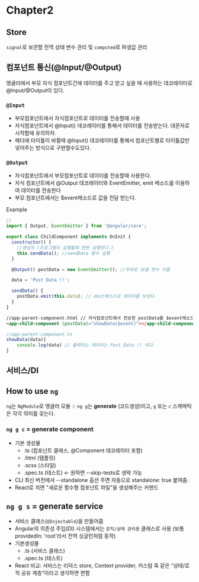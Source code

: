 # Chapter2

## Store

`signal`로 보관할 전역 상태 변수 관리 및 `computed`로 파생값 관리

## 컴포넌트 통신(@Input/@Output)

앵귤러에서 부모 자식 컴포넌트간에 데이터를 주고 받고 싶을 때 사용하는 데코레이터로 @Input/@Output이 있다.

### `@Input`

- 부모컴포넌트에서 자식컴포넌트로 데이터를 전송할때 사용
- 자식컴포넌트에서 @Input() 데코레이터를 통해서 데이터를 전송받는다. 대문자로 시작함에 유의하자.
- 헤더에 타이틀이 바뀔때 @Input() 데코레이터를 통해서 컴포넌트별로 타이틀값만 넣어주는 방식으로 구현할수도있다.

### `@Output`

- 자식컴포넌트에서 부모컴포넌트로 데이터를 전송할때 사용한다.
- 자식 컴포넌트에서 @Output 데코레이터와 EventEmitter, emit 메소드를 이용하여 데이터를 전송한다
- 부모 컴포넌트에서는 $event메소드로 값을 전달 받는다.

Example

```javascript
//
import { Output, EventEmitter } from '@angular/core';

export class ChildComponent implements OnInit {
  constructor() {
    //생성자 (프로그램이 실행될때 한번 실행된다.)
    this.sendData(); //sendData 함수 실행
  }

  @Output() postData = new EventEmitter(); //부모로 보낼 변수 이름

  data = 'Post Data !!';

  sendData() {
    postData.emit(this.data); // emit메소드로 데이터를 보낸다.
  }
}
```

```html
//app-parent-component.html // 자식컴포넌트에서 전송한 postData를 $event메소드로 전달 받는다.
<app-child-component (postData)="showData($event)"></app-child-component>
```

```javascript
//app-parent-component.ts
showData(data){
	console.log(data) // 출력되는 데이터는 Post Data !! 이다.
}
```

## 서비스/DI

## How to use `ng`

`ng`는 `NgModule`로 앵귤러 모듈
💡 `ng g`는 **generate** (코드생성)이고, `g` 또는 `c` 스케메틱은 각각 의미를 갖는다.

### `ng g c` = generate component

- 기본 생성물
  - .ts (컴포넌트 클래스, @Component 데코레이터 포함)
  - .html (템플릿)
  - .scss (스타일)
  - .spec.ts (테스트) ← 원하면 --skip-tests로 생략 가능
- CLI 최신 버전에서 --standalone 옵션 주면 자동으로 standalone: true 붙여줌.
- React로 치면 "새로운 함수형 컴포넌트 파일"을 생성해주는 커맨드

## `ng g s` = generate service

- 서비스 클래스(`@Injectable`)을 만들어줌
- Angular의 의존성 주입(DI) 시스템에서는 `로직/상태 관리용` 클래스로 사용
  (보통 providedIn: 'root'라서 전역 싱글턴처럼 동작)
- 기본생성물
  - .ts (서비스 클래스)
  - .spec.ts (테스트)
- React 비교: 서비스는 리덕스 store, Context provider, 커스텀 훅 같은 “상태/로직 공유 계층”이라고 생각하면 편함
